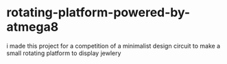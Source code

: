 # rotating-platform-powered-by-atmega8
i made this project for a competition of a minimalist design circuit to make a small rotating platform to display jewlery  
